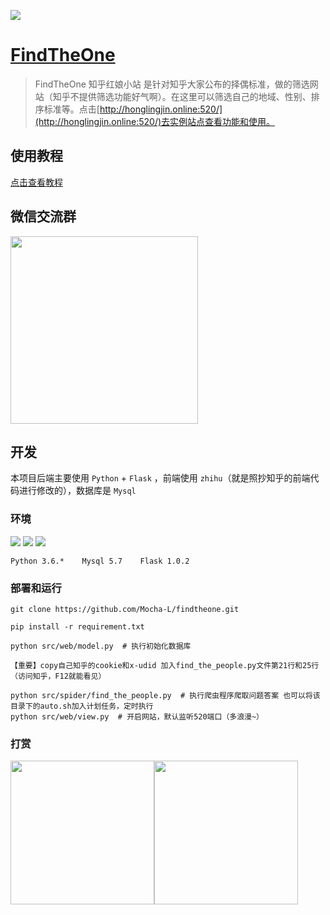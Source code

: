 ![](https://github.com/Mocha-L/findtheone/blob/master/pic/findtheone.jpg)  

# [FindTheOne](http://honglingjin.online:520/)

> FindTheOne 知乎红娘小站 是针对知乎大家公布的择偶标准，做的筛选网站（知乎不提供筛选功能好气啊）。在这里可以筛选自己的地域、性别、排序标准等。点击[http://honglingjin.online:520/](http://honglingjin.online:520/)去实例站点查看功能和使用。

## 使用教程

[点击查看教程](https://www.zhihu.com/question/275359100/answer/540772904)

## 微信交流群

<img src="https://github.com/Mocha-L/findtheone/blob/master/pic/wecha.jpg" width="300px" />

## 开发

本项目后端主要使用 `Python` + `Flask` ，前端使用 `zhihu`（就是照抄知乎的前端代码进行修改的），数据库是 `Mysql`

### 环境
![](https://img.shields.io/badge/Python-3.6%2B-brightgreen.svg) ![](https://img.shields.io/badge/Flask-1.0.2%2B-brightgreen.svg) ![](https://img.shields.io/badge/Mysql-5.7%2B-brightgreen.svg)

	Python 3.6.*    Mysql 5.7    Flask 1.0.2

### 部署和运行

```
git clone https://github.com/Mocha-L/findtheone.git

pip install -r requirement.txt

python src/web/model.py  # 执行初始化数据库

【重要】copy自己知乎的cookie和x-udid 加入find_the_people.py文件第21行和25行（访问知乎，F12就能看见）

python src/spider/find_the_people.py  # 执行爬虫程序爬取问题答案 也可以将该目录下的auto.sh加入计划任务，定时执行
python src/web/view.py  # 开启网站，默认监听520端口（多浪漫~）
```
### 打赏

<img src="https://github.com/Mocha-L/findtheone/blob/master/pic/ali.png" width="230px" /><img src="https://github.com/Mocha-L/findtheone/blob/master/pic/wechat.png" width="230px" />
